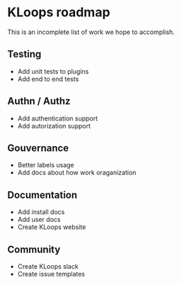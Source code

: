 # KLoops roadmap

This is an incomplete list of work we hope to accomplish.

## Testing

- Add unit tests to plugins
- Add end to end tests

## Authn / Authz

- Add authentication support
- Add autorization support

## Gouvernance

- Better labels usage
- Add docs about how work oraganization

## Documentation

- Add install docs
- Add user docs
- Create KLoops website

## Community

- Create KLoops slack
- Create issue templates